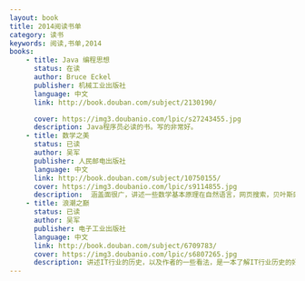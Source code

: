 ```yaml
---
layout: book
title: 2014阅读书单
category: 读书
keywords: 阅读,书单,2014
books: 
    - title: Java 编程思想
      status: 在读
      author: Bruce Eckel 
      publisher: 机械工业出版社
      language: 中文
      link: http://book.douban.com/subject/2130190/

      cover: https://img3.doubanio.com/lpic/s27243455.jpg
      description: Java程序员必读的书。写的非常好。
    - title: 数学之美
      status: 已读
      author: 吴军
      publisher: 人民邮电出版社 
      language: 中文
      link: http://book.douban.com/subject/10750155/
      cover: https://img3.doubanio.com/lpic/s9114855.jpg
      description:  涵盖面很广，讲述一些数学基本原理在自然语言，网页搜索，贝叶斯网络中的应用，是一本科普的好书。
    - title: 浪潮之巅
      status: 已读
      author: 吴军
      publisher: 电子工业出版社
      language: 中文  
      link: http://book.douban.com/subject/6709783/
      cover: https://img3.doubanio.com/lpic/s6807265.jpg
      description: 讲述IT行业的历史，以及作者的一些看法，是一本了解IT行业历史的好书。
---
```

